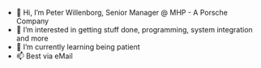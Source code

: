 - 👋 Hi, I’m Peter Willenborg, Senior Manager @ MHP - A Porsche Company
- 👀 I’m interested in getting stuff done, programming, system integration and more
- 🌱 I’m currently learning being patient
- 📫 Best via eMail

<!---
willenborg-mhp/willenborg-mhp is a ✨ special ✨ repository because its `README.md` (this file) appears on your GitHub profile.
You can click the Preview link to take a look at your changes.
--->
